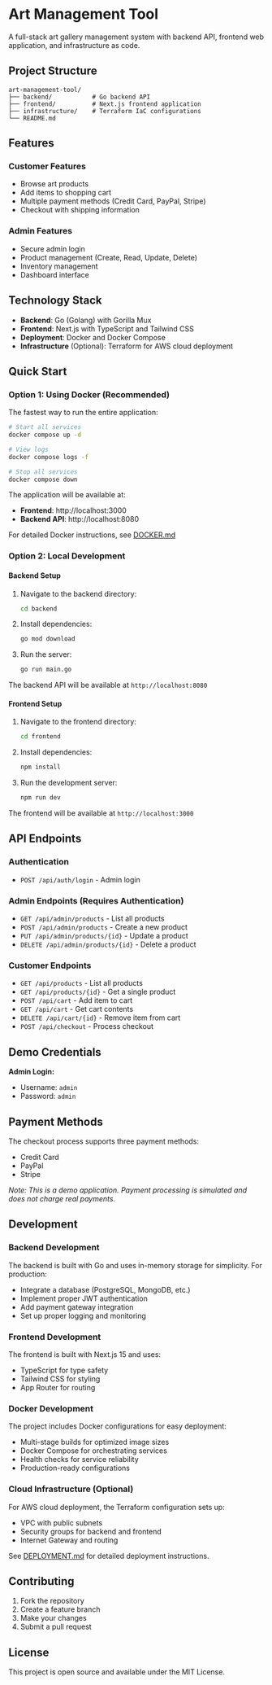 # Art Management Tool

A full-stack art gallery management system with backend API, frontend web application, and infrastructure as code.

## Project Structure

```
art-management-tool/
├── backend/           # Go backend API
├── frontend/          # Next.js frontend application
├── infrastructure/    # Terraform IaC configurations
└── README.md
```

## Features

### Customer Features
- Browse art products
- Add items to shopping cart
- Multiple payment methods (Credit Card, PayPal, Stripe)
- Checkout with shipping information

### Admin Features
- Secure admin login
- Product management (Create, Read, Update, Delete)
- Inventory management
- Dashboard interface

## Technology Stack

- **Backend**: Go (Golang) with Gorilla Mux
- **Frontend**: Next.js with TypeScript and Tailwind CSS
- **Deployment**: Docker and Docker Compose
- **Infrastructure** (Optional): Terraform for AWS cloud deployment

## Quick Start

### Option 1: Using Docker (Recommended)

The fastest way to run the entire application:

```bash
# Start all services
docker compose up -d

# View logs
docker compose logs -f

# Stop all services
docker compose down
```

The application will be available at:
- **Frontend**: http://localhost:3000
- **Backend API**: http://localhost:8080

For detailed Docker instructions, see [DOCKER.md](./DOCKER.md)

### Option 2: Local Development

#### Backend Setup

1. Navigate to the backend directory:
   ```bash
   cd backend
   ```

2. Install dependencies:
   ```bash
   go mod download
   ```

3. Run the server:
   ```bash
   go run main.go
   ```

The backend API will be available at `http://localhost:8080`

#### Frontend Setup

1. Navigate to the frontend directory:
   ```bash
   cd frontend
   ```

2. Install dependencies:
   ```bash
   npm install
   ```

3. Run the development server:
   ```bash
   npm run dev
   ```

The frontend will be available at `http://localhost:3000`

## API Endpoints

### Authentication
- `POST /api/auth/login` - Admin login

### Admin Endpoints (Requires Authentication)
- `GET /api/admin/products` - List all products
- `POST /api/admin/products` - Create a new product
- `PUT /api/admin/products/{id}` - Update a product
- `DELETE /api/admin/products/{id}` - Delete a product

### Customer Endpoints
- `GET /api/products` - List all products
- `GET /api/products/{id}` - Get a single product
- `POST /api/cart` - Add item to cart
- `GET /api/cart` - Get cart contents
- `DELETE /api/cart/{id}` - Remove item from cart
- `POST /api/checkout` - Process checkout

## Demo Credentials

**Admin Login:**
- Username: `admin`
- Password: `admin`

## Payment Methods

The checkout process supports three payment methods:
- Credit Card
- PayPal
- Stripe

*Note: This is a demo application. Payment processing is simulated and does not charge real payments.*

## Development

### Backend Development
The backend is built with Go and uses in-memory storage for simplicity. For production:
- Integrate a database (PostgreSQL, MongoDB, etc.)
- Implement proper JWT authentication
- Add payment gateway integration
- Set up proper logging and monitoring

### Frontend Development
The frontend is built with Next.js 15 and uses:
- TypeScript for type safety
- Tailwind CSS for styling
- App Router for routing

### Docker Development
The project includes Docker configurations for easy deployment:
- Multi-stage builds for optimized image sizes
- Docker Compose for orchestrating services
- Health checks for service reliability
- Production-ready configurations

### Cloud Infrastructure (Optional)
For AWS cloud deployment, the Terraform configuration sets up:
- VPC with public subnets
- Security groups for backend and frontend
- Internet Gateway and routing

See [DEPLOYMENT.md](./DEPLOYMENT.md) for detailed deployment instructions.

## Contributing

1. Fork the repository
2. Create a feature branch
3. Make your changes
4. Submit a pull request

## License

This project is open source and available under the MIT License.